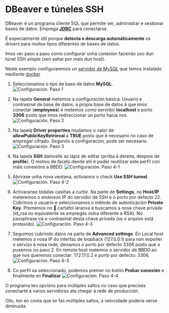 # DBeaver e túneles SSH

DBeaver é un programa cliente SQL que permite ver, administrar e xestionar bases de datos. Emprega **[JDBC](https://es.wikipedia.org/wiki/Java_Database_Connectivity)** para conectarse.

É especialmente útil porque **detecta e descarga automáticamente** os drivers para moitos tipos diferentes de bases de datos.

Imos ver paso a paso como configurar unha conexión facendo uso dun túnel SSH simple (sen saltar por máis dun host).

Neste exemplo configuraremos un [servidor de MySQL](docker-mysql-server.md) que temos instalado mediante [docker](docker-0-base-simple.md)

1. Seleccionamos o tipo de base de datos **MySQL**.
![Configuración. Paso 1](images/dbeaver/paso1-lista-bbdd.png "DBeaver")

2. Na lapela **General** metemos a configuración básica: Usuario e contrasinal de base de datos, a propia base de datos á que imos conectar (**employees**) e metemos como servidor **localhost** e porto **3306** posto que imos redireccionar un porto hacia nos.
![Configuración. Paso 2](images/dbeaver/paso2-datos-xerais.png "DBeaver")

3. Na lapela **Driver properties** mudamos o valor de **allowPublicKeyRetrieval** a **TRUE** posto que é necesario no caso de empregar cifrado. Segundo a configuración, pode ser necesario.
![Configuración. Paso 3](images/dbeaver/paso3-chave.png "DBeaver")

4. Na lapela **SSH** dámoslle ao lápiz de editar (arriba á dereita, despois de **profile**). O motivo de facelo dende ahí é poder reutilizar este perfil con máis conexións a BBDD.
![Configuración. Paso 4-1](images/dbeaver/paso4-1-perfil-ssh.png "DBeaver")

5. Abrirase unha nova ventana, activamos o check **Use SSH tunnel**.
![Configuración. Paso 4-2](images/dbeaver/paso4-2-engadir-perfil-ssh.png "DBeaver")

6. Activaranse tódalas casiñas a curbir. Na parte de **Settings**, no **Host/IP** meteremos o enderezo IP do servidor de SSH e o porto por defecto 22. Cubrimos o usuario e seleccionamos o método de autenticación **Private Key**. Prememos no 📁 cartafol laranxa e buscamos a nosa chave privada (id_rsa ou equivalente se empregas outra diferente a RSA). No passphrase irá o contrasinal desta chave privada (se o arquivo está protexido).
![Configuración. Paso 4-3](images/dbeaver/paso4-3-datos-perfil.png "DBeaver")

7. Seguimos cubrindo datos na parte de **Advanced settings**. En Local host metemos a nosa IP do interfaz de loopback (127.0.0.1) para non expoñer o servizo á nosa rede, deixamos o porto por defecto 3306 posto que o puxemos no paso 2. En remote host metemos o servidor de BBDD ao que nos queremos conectar: 172.17.0.2 e porto por defecto: 3306.
![Configuración. Paso 4-3](images/dbeaver/paso4-3-datos-perfil.png "DBeaver")

7. Co perfil xa seleccionado, podemos premer no botón **Probar conexión** e finalmente en **Finalizar**
![Configuración. Paso 4-4](images/dbeaver/paso4-4-perfil-seccionado.png "DBeaver")

O programa ten opcións para múltiples saltos no caso que precises conectarte a varios servidores ata chegar á rede de producción.

Ollo, ten en conta que se fas múltiples saltos, a velocidade podería verse diminuida.